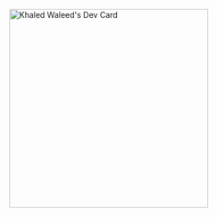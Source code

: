 <a href="https://app.daily.dev/khaledwaleed100"><img src="https://api.daily.dev/devcards/v2/0ie3EAqL3EfPUqXsmgZI9.png?r=0zk&type=default" width="356" alt="Khaled Waleed's Dev Card"/></a>
